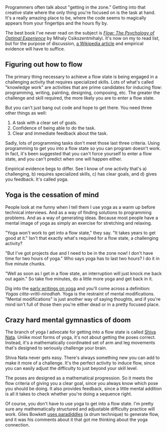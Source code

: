 <!--
title: Using yoga to get into a flow state
date: 22 November 2010
slug: flowing-yoga
-->

Programmers often talk about "getting in the zone." Getting into that
creative state where the only thing you're focused on is the task at hand. It's
a really amazing place to be, where the code seems to magically appears from
your fingertips and the hours fly by.

The best book I've never read on the subject is [*Flow: The Psychology of
Optimal Experience*][Flow] by Mihaly Csikszentmihalyi. It's now on my to read
list, but for the purpose of discussion, [a Wikipedia article][] and empirical
evidence will have to suffice.

## Figuring out how to flow ##

The primary thing necessary to achieve a flow state is being engaged in a
challenging activity that requires specialized skills. Lots of what's called
"knowledge work" are activities that are prime candidates for inducing flow:
programming, writing, painting, designing, composing, etc. The greater the
challenge and skill required, the more likely you are to enter a flow state.

But you can't just bang out code and hope to get there. You need three other
things as well:

1. A task with a clear set of goals.
2. Confidence of being able to do the task.
3. Clear and immediate feedback about the task.

Sadly, lots of programming tasks don't meet those last three criteria. Using
programming to get you into a flow state so you can program doesn't work. In
fact, it's been suggested that you can't force yourself to enter a flow state,
and you can't predict when one will happen either.

Empirical evidence begs to differ. See I know of one activity that's a)
challenging, b) requires specialized skills, c) has clear goals, and d) gives
you feedback. It's called yoga.

## Yoga is the cessation of mind ##

People look at me funny when I tell them I use yoga as a warm up before
technical interviews. And as a way of finding solutions to programming problems.
And as a way of generating ideas. Because most people have a mental image of
yoga as simply an exercise for stretching and relaxing.

"Yoga won't work to get into a flow state," they say. "It takes years to get
good at it." Isn't that exactly what's required for a flow state, a challenging
activity?

"But I've got projects due and I need to be in the zone now! I don't have time
for two hours of yoga." Who says yoga has to last two hours? I do it in five
minute chunks.

"Well as soon as I get in a flow state, an interruption will just knock me back
out again." So take five minutes, do a little more yoga and get back in it.

Dig into the [early writings on yoga][] and you'll come across a definition:
*Yogas citta-vritti-nirodhah*. Yoga is the restraint of mental modifications.
"Mental modifications" is just another way of saying thoughts, and if you're
mind isn't full of those then you're either dead or in a pretty focused place.

## Crazy hard mental gymnastics of doom ##

The branch of yoga I advocate for getting into a flow state is called
[Shiva Nata][]. Unlike most forms of yoga, it's not about getting the poses
correct. Instead, it's a mathematically coordinated set of arm and leg movements
that's designed to seriously challenge your brain.

Shiva Nata never gets easy. There's always something new you can add to make it
more of a challenge. It's the perfect activity to induce flow, since you can
easily adjust the difficulty to just beyond your skill level.

The poses are designed as a mathematical progression. So it meets the flow
criteria of giving you a clear goal, since you always know which pose you should
be doing. It also provides feedback, since a little mental addition is all it
takes to check whether you're doing a sequence right.

Of course, you don't have to use yoga to get into a flow state. I'm pretty sure
any mathematically structured and adjustable difficulty practice will work.
Giles Bowkett [uses paradiddles][] (a drum technique) to generate flow, and it
was his comments about it that got me thinking about the yoga connection.

[Flow]: http://www.amazon.com/dp/0061339202 'Amazon.com: "Flow: The Psychology of Optimal Experience" by Mihaly Csikszentmihalyi'
[a Wikipedia article]: http://en.wikipedia.org/wiki/Flow_(psychology)" "Wikipedia: Flow (psychology)"
[early writings on yoga]: http://en.wikipedia.org/wiki/Yoga_Sutras_of_Patanjali "Wikipedia: Yoga Sutras of Patanjali"
[Shiva Nata]: http://shivanata.com/ "Hot buggered epiphanies and unlikely insights"
[uses paradiddles]: http://gilesbowkett.blogspot.com/2010/11/how-to-get-in-zone.html "Giles Bowkett: How to Get in the Zone"
